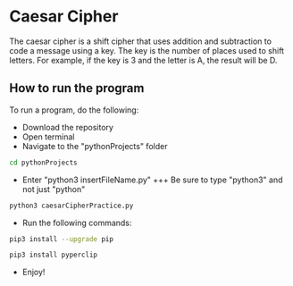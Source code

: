 # Caesar Cipher
The caesar cipher is a shift cipher that uses addition and subtraction to code a message using a key.
The key is the number of places used to shift letters.
For example, if the key is 3 and the letter is A, the result will be D.

## How to run the program
To run a program, do the following:
+ Download the repository
+ Open terminal
+ Navigate to the "pythonProjects" folder
```bash
cd pythonProjects
```
+ Enter "python3 insertFileName.py"
+++ Be sure to type "python3" and not just "python"
```bash
python3 caesarCipherPractice.py
```
+ Run the following commands:
```bash
pip3 install --upgrade pip
```
```bash
pip3 install pyperclip
```
+ Enjoy!